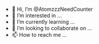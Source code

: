- 👋 Hi, I’m @AtomzzzNeedCounter
- 👀 I’m interested in ...
- 🌱 I’m currently learning ...
- 💞️ I’m looking to collaborate on ...
- 📫 How to reach me ...

<!---
AtomzzzNeedCounter/AtomzzzNeedCounter is a ✨ special ✨ repository because its `README.md` (this file) appears on your GitHub profile.
You can click the Preview link to take a look at your changes.
--->
